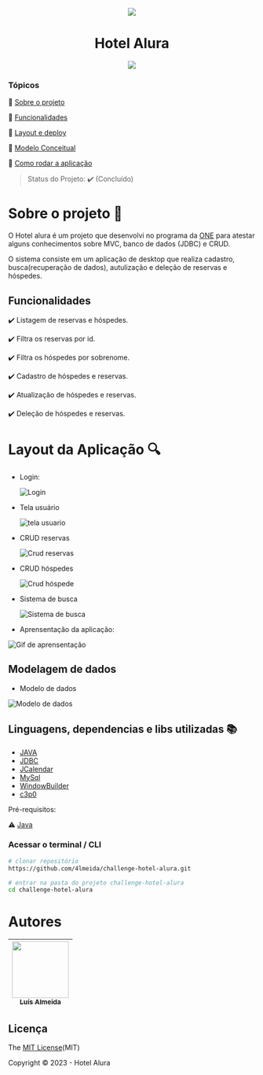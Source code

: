<p align="center">
  <img src="src/imagens/aH-150px.png" />  
</p>  
<h1 align="center">  Hotel Alura  </h1>
<p align="center">
  <img src="http://img.shields.io/static/v1?label=License&message=MIT&color=green&style=for-the-badge"/>
</p>  

### Tópicos

:small_blue_diamond: [Sobre o projeto](#Sobre-o-projeto-open_file_folder)

:small_blue_diamond: [Funcionalidades](#Funcionalidades)

:small_blue_diamond: [Layout e deploy](#Layout-da-aplicação-mag_right)

:small_blue_diamond: [Modelo Conceitual](#Modelagem-de-dados)

:small_blue_diamond: [Como rodar a aplicação](#como-rodar-a-aplicação-arrow_forward)

> Status do Projeto: :heavy_check_mark: (Concluído)

# Sobre o projeto :open_file_folder:

O Hotel alura é um projeto que desenvolvi no programa da [ONE](https://www.oracle.com/br/education/oracle-next-education/) para atestar alguns conhecimentos sobre MVC, banco de dados (JDBC) e CRUD. 

<p>
O sistema consiste em um aplicação de desktop que realiza cadastro, busca(recuperação de dados), autulização e deleção de reservas e hóspedes.
</p>

## Funcionalidades

:heavy_check_mark: Listagem de reservas e hóspedes.

:heavy_check_mark: Filtra os reservas por id.

:heavy_check_mark: Filtra os hóspedes por sobrenome.

:heavy_check_mark: Cadastro de hóspedes e reservas.

:heavy_check_mark: Atualização de hóspedes e reservas.

:heavy_check_mark: Deleção de hóspedes e reservas.

# Layout da Aplicação :mag:


- Login:

  ![Login](/src/imagens/loginmd.png)

- Tela usuário 

  ![tela usuario](/src/imagens/usuariomd.png)

- CRUD reservas

  ![Crud reservas](/src/imagens/soreservamd.png)

- CRUD hóspedes

  ![Crud hóspede](/src/imagens/sohospedemd.png)

- Sistema de busca  

  ![Sistema de busca](/src/imagens/sobuscamd.png)

- Aprensentação da aplicação:

![Gif de aprensentação](/src/imagens/challenge-one-hotel.gif)

## Modelagem de dados

- Modelo de dados

![Modelo de dados](/src/imagens/modelagembd.png)


## Linguagens, dependencias e libs utilizadas :books:
- [JAVA](https://www.java.com/pt-BR/)
- [JDBC](https://spring.io/projects/spring-data-jpa) 
- [JCalendar](https://toedter.com/jcalendar/)
- [MySql](https://www.mysql.com/)
- [WindowBuilder](https://www.eclipse.org/windowbuilder/)
- [c3p0](https://www.mchange.com/projects/c3p0/)


Pré-requisitos: 

:warning: [Java](https://www.java.com/pt-BR/download/ie_manual.jsp?locale=pt_BR)

### Acessar o terminal / CLI
```bash
# clonar repositório
https://github.com/4lmeida/challenge-hotel-alura.git
```
```bash
# entrar na pasta do projeto challenge-hotel-alura
cd challenge-hotel-alura
```

# Autores

| [<img src="https://avatars.githubusercontent.com/u/93017964?v=4" width=115><br><sub>Luís Almeida</sub>](https://github.com/4lmeida) |
| :---: | 



## Licença

The [MIT License](/LICENSE)(MIT)

Copyright :copyright: 2023 - Hotel Alura
